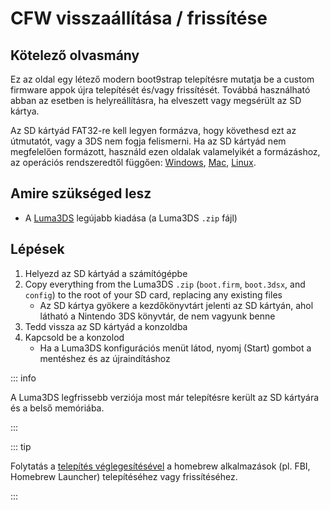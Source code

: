 # CFW visszaállítása / frissítése

## Kötelező olvasmány

Ez az oldal egy létező modern boot9strap telepítésre mutatja be a custom firmware appok újra telepítését és/vagy frissítését. Továbbá használható abban az esetben is helyreállításra, ha elveszett vagy megsérült az SD kártya.

Az SD kártyád FAT32-re kell legyen formázva, hogy követhesd ezt az útmutatót, vagy a 3DS nem fogja felismerni. Ha az SD kártyád nem megfelelően formázott, használd ezen oldalak valamelyikét a formázáshoz, az operációs rendszeredtől függően: [Windows](formatting-sd-\(windows\)), [Mac](formatting-sd-\(mac\)), [Linux](formatting-sd-\(linux\)).

## Amire szükséged lesz

- A [Luma3DS](https://github.com/LumaTeam/Luma3DS/releases/latest) legújabb kiadása (a Luma3DS `.zip` fájl)

## Lépések

1. Helyezd az SD kártyád a számítógépbe
2. Copy everything from the Luma3DS `.zip` (`boot.firm`, `boot.3dsx`, and `config`) to the root of your SD card, replacing any existing files
   - Az SD kártya gyökere a kezdőkönyvtárt jelenti az SD kártyán, ahol látható a Nintendo 3DS könyvtár, de nem vagyunk benne
3. Tedd vissza az SD kártyád a konzoldba
4. Kapcsold be a konzolod
   - Ha a Luma3DS konfigurációs menüt látod, nyomj (Start) gombot a mentéshez és az újraindításhoz

::: info

A Luma3DS legfrissebb verziója most már telepítésre került az SD kártyára és a belső memóriába.

:::

::: tip

Folytatás a [telepítés véglegesítésével](finalizing-setup) a homebrew alkalmazások (pl. FBI, Homebrew Launcher) telepítéséhez vagy frissítéséhez.

:::
